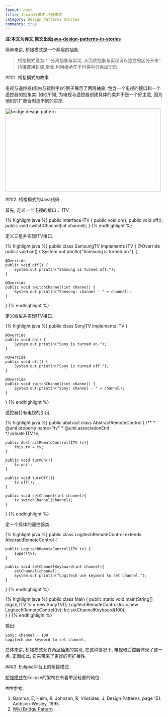 ```yaml
---
layout: post
title: Java设计模式:桥接模式
category: Design Patterns Stories
comments: true
---
```


**注:本文为译文,原文出处[java-design-patterns-in-stories](http://www.programcreek.com/java-design-patterns-in-stories/)**

简单来讲, 桥接模式是一个两层的抽象.

> 桥接模式意为："分离抽象与实现, 从而使抽象与实现可以独立的区分开来". 
> 桥接使用封装,聚合,利用继承在不同类中分离出职责.




###1. 桥接模式的故事

电视与遥控器(图内与错别字)的例子展示了两层抽象. 包含一个电视的接口和一个遥控器的抽象类. 如你所知, 为电视与遥控器创建具体的类并不是一个好主意, 因为他们的厂商会制造不同的实现.

<img src="http://www.programcreek.com/wp-content/uploads/2011/10/bridge.jpg" alt="bridge design pattern" title="bridge" width="494" height="264" class="alignleft size-full wp-image-4467">

###2. 桥接模式的Java代码

首先, 定义一个电视的接口： ITV

{% highlight java %}
public interface ITV {
    public void on();
    public void off();
    public void switchChannel(int channel);
}
{% endhighlight %}

定义三星并实现ITV接口.

{% highlight java %}
public class SamsungTV implements ITV {
    @Override
    public void on() {
        System.out.println("Samsung is turned on.");
    }
 
    @Override
    public void off() {
        System.out.println("Samsung is turned off.");
    }
 
    @Override
    public void switchChannel(int channel) {
        System.out.println("Samsung: channel - " + channel);
    }
}
{% endhighlight %}

定义索尼并实现ITV接口.

{% highlight java %}
public class SonyTV implements ITV {
 
    @Override
    public void on() {
        System.out.println("Sony is turned on.");
    }
 
    @Override
    public void off() {
        System.out.println("Sony is turned off.");
    }
 
    @Override
    public void switchChannel(int channel) {
        System.out.println("Sony: channel - " + channel);
    }
}
{% endhighlight %}

遥控器持有电视的引用.

{% highlight java %}
public abstract class AbstractRemoteControl {
    /**
     * @uml.property  name="tv"
     * @uml.associationEnd  
     */
    private ITV tv;
 
    public AbstractRemoteControl(ITV tv){
        this.tv = tv;
    }
 
    public void turnOn(){
        tv.on();
    }
 
    public void turnOff(){
        tv.off();
    }
 
    public void setChannel(int channel){
        tv.switchChannel(channel);
    }
}
{% endhighlight %}

定一个具体的遥控器类.

{% highlight java %}
public class LogitechRemoteControl extends AbstractRemoteControl {
 
    public LogitechRemoteControl(ITV tv) {
        super(tv);
    }
 
    public void setChannelKeyboard(int channel){
        setChannel(channel);
        System.out.println("Logitech use keyword to set channel.");
    }
}
{% endhighlight %}

{% highlight java %}
public class Main {
    public static void main(String[] args){
        ITV tv = new SonyTV();
        LogitechRemoteControl lrc = new LogitechRemoteControl(tv);
        lrc.setChannelKeyboard(100);    
    }
}
{% endhighlight %}

输出:

```
Sony: channel - 100
Logitech use keyword to set channel.
```

总体来讲, 桥接模式允许两层抽象的实现, 在这种情况下, 电视和遥控器体现了这一点. 正因如此, 它来带来了更好的可扩展性.

###3. Eclipse平台上的桥接模式

[桥接模式](http://clarkdo.github.io/2014/08/28/19/)在Eclipse的架构在有着举足轻重的地位.

###参考:
1. Gamma, E, Helm, R, Johnson, R, Vlissides, J: Design Patterns, page 151. Addison-Wesley, 1995
2. [Wiki Bridge Pattern](http://en.wikipedia.org/wiki/Bridge_pattern)
